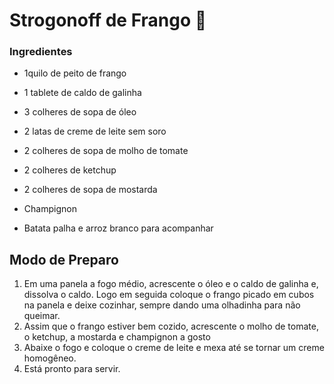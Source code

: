 # Strogonoff de Frango :chicken:

### Ingredientes

- 1quilo de peito de frango

- 1 tablete de caldo de galinha

- 3 colheres de sopa de óleo

- 2 latas de creme de leite sem soro

- 2 colheres de sopa de molho de tomate

- 2 colheres de ketchup

- 2 colheres de sopa de mostarda

- Champignon

- Batata palha e arroz branco para acompanhar


## Modo de Preparo

1. Em uma panela a fogo médio, acrescente o óleo e o caldo de galinha e, dissolva o caldo. Logo em seguida coloque o frango picado em cubos na panela e deixe cozinhar, sempre dando uma olhadinha para não queimar.
2. Assim que o frango estiver bem cozido, acrescente o molho de tomate, o ketchup, a mostarda e champignon a gosto
3. Abaixe o fogo e coloque o creme de leite e mexa até se tornar um creme homogêneo.
4. Está pronto para servir.

